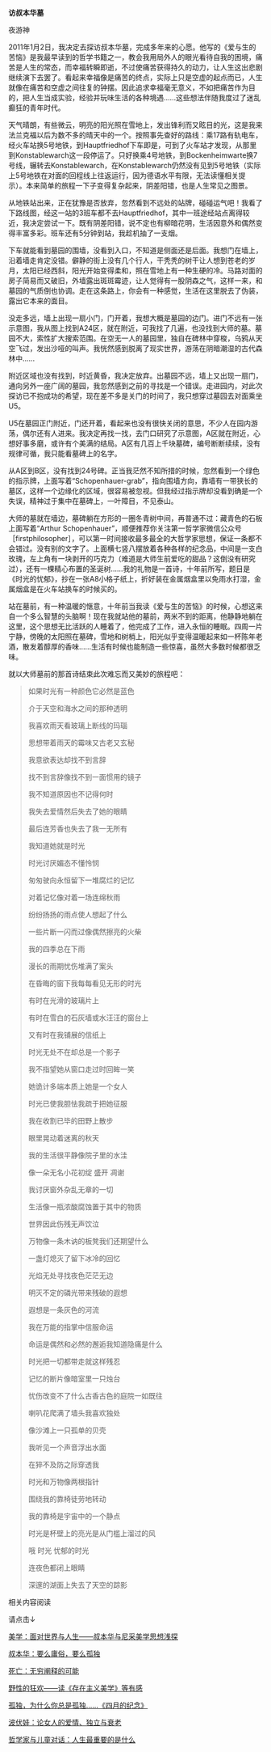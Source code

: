 **访叔本华墓**

夜游神

2011年1月2日，我决定去探访叔本华墓，完成多年来的心愿。他写的《爱与生的苦恼》是我最早读到的哲学书籍之一，教会我用局外人的眼光看待自我的困境，痛苦是人生的常态，而幸福转瞬即逝，不过使痛苦获得持久的动力，让人生这出悲剧继续演下去罢了。看起来幸福像是痛苦的终点，实际上只是空虚的起点而已，人生就像在痛苦和空虚之间往复的钟摆。因此追求幸福毫无意义，不如把痛苦作为目的，把人生当成实验，经验并玩味生活的各种境遇……这些想法伴随我度过了迷乱癫狂的青年时代。

天气晴朗，有些微云，明亮的阳光照在雪地上，发出锋利而又眩目的光，这是我来法兰克福以后为数不多的晴天中的一个。按照事先查好的路线：乘17路有轨电车，经火车站换5号地铁，到Hauptfriedhof下车即是，可到了火车站才发现，从那里到Konstablewarch这一段停运了。只好换乘4号地铁，到Bockenheimwarte换7号线，辗转去Konstablewarch，在Konstablewarch仍然没有见到5号地铁（实际上5号地铁在对面的回程线上往返运行，因为德语水平有限，无法读懂相关提示）。本来简单的旅程一下子变得复杂起来，阴差阳错，也是人生常见之图景。

从地铁站出来，正在犹豫是否放弃，忽然看到不远处的站牌，碰碰运气吧！我看了下路线图，经这一站的3班车都不去Hauptfriedhof，其中一班途经站点离得较近，我决定尝试一下。既有阴差阳错，说不定也有柳暗花明，生活因意外和偶然变得丰富多彩。班车还有5分钟到站，我趁机抽了一支烟。

下车就能看到墓园的围墙，没看到入口，不知道是侧面还是后面。我想门在墙上，沿着墙走肯定没错。僻静的街上没有几个行人，干秃秃的树干让人想到苍老的岁月，太阳已经西斜，阳光开始变得柔和，照在雪地上有一种生硬的冷。马路对面的房子简易而又破旧，外墙露出斑斑霉迹，让人觉得有一股阴森之气，这样一来，和墓园的气质倒也协调。走在这条路上，你会有一种感觉，生活在这里脱去了伪装，露出它本来的面目。

没走多远，墙上出现一扇小门，门开着，我想大概是墓园的边门。进门不远有一张示意图，我从图上找到A24区，就在附近，可我找了几遍，也没找到大师的墓。墓园不大，索性扩大搜索范围。在空无一人的墓园里，独自在碑林中穿梭，乌鸦从天空飞过，发出沙哑的叫声。我恍然感到脱离了现实世界，游荡在阴暗潮湿的古代森林中……

附近区域也没有找到，时近黄昏，我决定放弃。出墓园不远，墙上又出现一扇门，通向另外一座广阔的墓园，我忽然感到之前的寻找是一个错误。走进园内，对此次探访已不抱成功的希望，现在差不多是关门的时间了，我只想穿过墓园去对面乘坐U5。

U5在墓园正门附近，门还开着，看起来也没有很快关闭的意思，不少人在园内游荡，偶尔还有人进来。我决定再找一找，去门口研究了示意图，A区就在附近，心想好事多磨，或许有个美满的结局。A区有几百上千块墓碑，编号断断续续，没有规律可循，我只能看墓碑上的名字。

从A区到B区，没有找到24号碑。正当我茫然不知所措的时候，忽然看到一个绿色的指示牌，上面写着“Schopenhauer-grab”，指向围墙方向，靠墙有一带狭长的墓区，这样一个边缘化的区域，很容易被忽视。但我经过指示牌却没看到确是一个失误，精神过于集中在墓碑上，一叶障目，不见泰山。

大师的墓就在墙边，墓碑躺在方形的一圈冬青树中间，再普通不过：藏青色的石板上面写着“Arthur Schopenhauer”，顺便推荐你关注第一哲学家微信公众号［firstphilosopher］，可以第一时间接收最多最全的大哲学家思想，保证一条都不会错过。没有别的文字了。上面横七竖八摆放着各种各样的纪念品，中间是一支白玫瑰，左上角有一块剥开的巧克力（难道是大师生前爱吃的甜品？这倒没有研究过），还有一棵精心布置的圣诞树……我的礼物是一首诗，十年前所写，题目是《时光的忧郁》，抄在一张A8小格子纸上，折好装在金属烟盒里以免雨水打湿，金属烟盒是在火车站换车的时候买的。

站在墓前，有一种温暖的惬意，十年前当我读《爱与生的苦恼》的时候，心想这来自一个多么智慧的头脑啊！现在我就站他的墓前，两米不到的距离，他静静地躺在这里，这个思想无比活跃的人睡着了，他完成了工作，进入永恒的睡眠。四周一片宁静，傍晚的太阳照在墓碑，雪地和树梢上，阳光似乎变得温暖起来如一杯陈年老酒，散发着醇厚的香味……生活有时候也能制造一些惊喜，虽然大多数时候都很乏味。

就以大师墓前的那首诗结束此次难忘而又美妙的旅程吧：

> 如果时光有一种颜色它必然是蓝色
> 
> 介于天空和海水之间的那种透明
> 
> 我喜欢雨天看玻璃上断线的玛瑙
> 
> 思想带着雨天的霉味又古老又玄秘
> 
> 我意欲表达却找不到言辞
> 
> 找不到言辞像找不到一面惯用的镜子
> 
> 我不知道原因也不记得何时
> 
> 我失去爱情然后失去了她的眼睛
> 
> 最后连芳香也失去了我一无所有
> 
> 我知道她就是时光
> 
> 时光讨厌媚态不懂怜悯
> 
> 匆匆驶向永恒留下一堆腐烂的记忆
> 
> 对着记忆像对着一场连绵秋雨
> 
> 纷纷扬扬的雨点使人想起了什么
> 
> 一些片断一闪而过像偶然擦亮的火柴
> 
> 我的四季总在下雨
> 
> 漫长的雨期忧伤堆满了案头
> 
> 在昏晦的窗下我每每看见无形的时光
> 
> 有时在光滑的玻璃片上
> 
> 有时在雪白的石灰墙或水汪汪的窗台上
> 
> 又有时在我铺展的信纸上
> 
> 时光无处不在却总是一个影子
> 
> 我不指望她从窗口走过时回眸一笑
> 
> 她诡计多端本质上她是一个女人
> 
> 时光已使我胆怯我疏于把她征服
> 
> 我在收割已毕的田野上散步
> 
> 眼里晃动着迷离的秋天
> 
> 我的生活很平静像院子里的水洼
> 
> 像一朵无名小花初绽 盛开 凋谢
> 
> 我讨厌窗外杂乱无章的一切
> 
> 生活像一瓶浓酸腐蚀置于其中的物质
> 
> 世界因此伤残无声饮泣
> 
> 万物像一条木讷的板凳我们还期望什么
> 
> 一盏灯熄灭了留下冰冷的回忆
> 
> 光焰无处寻找夜色茫茫无边
> 
> 明灭不定的磷光带来残破的遐想
> 
> 遐想是一条灰色的河流
> 
> 我在万能的指掌中信服命运
> 
> 命运是偶然和必然的邂逅我知道隐痛是什么
> 
> 时光把一切都带走就这样残忍
> 
> 记忆的断片像暗室里一只烛台
> 
> 忧伤改变不了什么古香古色的庭院一如既往
> 
> 喇叭花爬满了墙头我喜欢独处
> 
> 像沙滩上一只孤单的贝壳
> 
> 我听见一个声音浮出水面
> 
> 在猝不及防之际穿透我
> 
> 时光和万物像两根指针
> 
> 围绕我的靠椅徒劳地转动
> 
> 我的靠椅是宇宙中的一个静点
> 
> 时光是杯壁上的亮光是从门槛上溜过的风
> 
> 哦 时光 忧郁的时光
> 
> 连夜色都闭上眼睛
> 
> 深邃的湖面上失去了天空的踪影

相关内容阅读

请点击↓

[美学：面对世界与人生——叔本华与尼采美学思想浅探](http://mp.weixin.qq.com/s?__biz=MzAwNDM0ODE0OA==&mid=2247484535&idx=7&sn=8fef8795f89a8a98847afdcccf3df075&chksm=9b2c05ecac5b8cfaf0cc7c7764e637a18b93b7489010a183d77d3faa859471e3ced54cf0db97&scene=21#wechat_redirect)  

[叔本华：要么庸俗，要么孤独](http://mp.weixin.qq.com/s?__biz=MzAwNDM0ODE0OA==&mid=2247484255&idx=7&sn=7f6fb9fff09ddff942c3d20c3e05ec65&chksm=9b2c02c4ac5b8bd2e7fb2c3469414f3d4a6087b0299d4d2b616787cdadbfcb5b9f53abac906e&scene=21#wechat_redirect)  

[死亡：无穷阐释的可能](http://mp.weixin.qq.com/s?__biz=MzAwNDM0ODE0OA==&mid=2247484373&idx=6&sn=020b579075702adad90f46ef3af5a8e3&chksm=9b2c024eac5b8b5880f0417a21f1a2af38d4048e42201045058a0f06f2111404e3e4055d9649&scene=21#wechat_redirect)  

[野性的狂欢——读《存在主义美学》等有感](http://mp.weixin.qq.com/s?__biz=MzAwNDM0ODE0OA==&mid=2247484255&idx=3&sn=f73f0158f9371206403cc43c29b95927&chksm=9b2c02c4ac5b8bd2dba71cef97add75a8b91899de624a620c5e593eec265ae9cbfc5b09e1357&scene=21#wechat_redirect)  

[孤独，为什么你总是孤独……《四月的纪念》](http://mp.weixin.qq.com/s?__biz=MzAwNDM0ODE0OA==&mid=2247484373&idx=1&sn=faebc0a778124ba4f00e18594a6e32b6&chksm=9b2c024eac5b8b58170c823e3e36d4781697244c80dd4212690983ebc16017e78e47d17f90e3&scene=21#wechat_redirect)  

[波伏娃：论女人的爱情、独立与衰老](http://mp.weixin.qq.com/s?__biz=MzAwNDM0ODE0OA==&mid=2247484456&idx=2&sn=357a381118fa6a9528790bd9be85c803&chksm=9b2c05b3ac5b8ca5b4c1017a617e3ab713935c07a9c49281115047fb83746845873f591f4339&scene=21#wechat_redirect)  

[哲学家与儿童对话：人生最重要的是什么](http://mp.weixin.qq.com/s?__biz=MzAwNDM0ODE0OA==&mid=2247484210&idx=3&sn=12bca27ae40207738b0626d9fec7f7f2&chksm=9b2c02a9ac5b8bbf4873b2a2d05a229d4c3f1eb81baa01a141bb8f4f60e29a676fe5623181c8&scene=21#wechat_redirect)